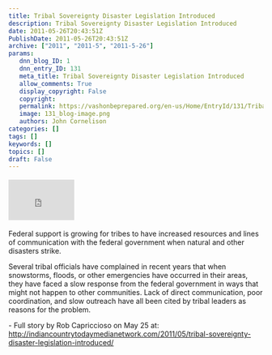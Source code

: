 ```yaml
---
title: Tribal Sovereignty Disaster Legislation Introduced
description: Tribal Sovereignty Disaster Legislation Introduced
date: 2011-05-26T20:43:51Z
PublishDate: 2011-05-26T20:43:51Z
archive: ["2011", "2011-5", "2011-5-26"]
params:
   dnn_blog_ID: 1
   dnn_entry_ID: 131
   meta_title: Tribal Sovereignty Disaster Legislation Introduced
   allow_comments: True
   display_copyright: False
   copyright: 
   permalink: https://vashonbeprepared.org/en-us/Home/EntryId/131/Tribal-Sovereignty-Disaster-Legislation-Introduced
   image: 131_blog-image.png
   authors: John Cornelison
categories: []
tags: []
keywords: []
topics: []
draft: False
---
```


<div class="wlWriterHeaderFooter" style="float:none; margin:0px; padding:4px 0px 4px 0px;"><iframe src="http://www.facebook.com/widgets/like.php?href=http://vashoneoc.org/Blogs/VashonPreparedness/tabid/164/EntryId/131/Tribal-Sovereignty-Disaster-Legislation-Introduced.aspx" scrolling="no" frameborder="0" style="border:none; width:130px; height:80px"></iframe></div><p>Federal support is growing for tribes to have increased resources and lines of communication with the federal government when natural and other disasters strike.</p>  <p>Several tribal officials have complained in recent years that when snowstorms, floods, or other emergencies have occurred in their areas, they have faced a slow response from the federal government in ways that might not happen to other communities. Lack of direct communication, poor coordination, and slow outreach have all been cited by tribal leaders as reasons for the problem.</p>  <p> - Full story by Rob Capriccioso on May 25 at: <a title="http://indiancountrytodaymedianetwork.com/2011/05/tribal-sovereignty-disaster-legislation-introduced/" href="http://indiancountrytodaymedianetwork.com/2011/05/tribal-sovereignty-disaster-legislation-introduced/">http://indiancountrytodaymedianetwork.com/2011/05/tribal-sovereignty-disaster-legislation-introduced/</a></p>
